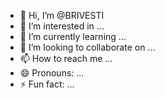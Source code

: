 - 👋 Hi, I’m @BRIVESTI
- 👀 I’m interested in ...
- 🌱 I’m currently learning ...
- 💞️ I’m looking to collaborate on ...
- 📫 How to reach me ...
- 😄 Pronouns: ...
- ⚡ Fun fact: ...

<!---
BRIVESTI/BRIVESTI is a ✨ special ✨ repository because its `README.md` (this file) appears on your GitHub profile.
You can click the Preview link to take a look at your changes.
--->
